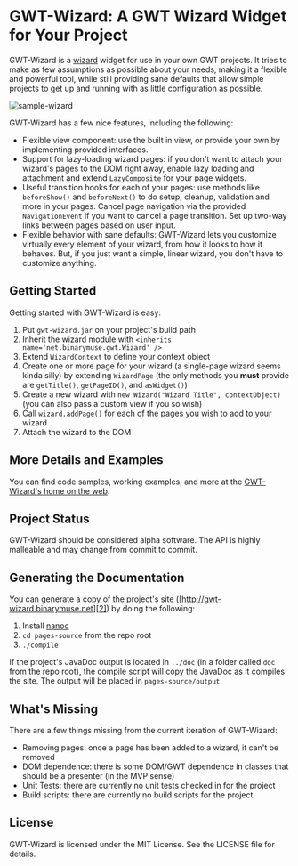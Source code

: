 GWT-Wizard: A GWT Wizard Widget for Your Project
================================================

GWT-Wizard is a [wizard][1] widget for use in your own GWT projects. It
tries to make as few assumptions as possible about your needs, making it a
flexible and powerful tool, while still providing sane defaults that allow
simple projects to get up and running with as little configuration as possible.

  [1]: http://en.wikipedia.org/wiki/Wizard_%28software%29 "Wizard on Wikipedia"

![sample-wizard](http://binarymuse.github.com/gwt-wizard/images/sample-wizard.png)

GWT-Wizard has a few nice features, including the following:

  * Flexible view component: use the built in view, or provide your own by
    implementing provided interfaces.
  * Support for lazy-loading wizard pages: if you don't want to attach your
    wizard's pages to the DOM right away, enable lazy loading and attachment
    and extend `LazyComposite` for your page widgets.
  * Useful transition hooks for each of your pages: use methods like
    `beforeShow()` and `beforeNext()` to do setup, cleanup, validation and
    more in your pages. Cancel page navigation via the provided
    `NavigationEvent` if you want to cancel a page transition. Set up two-way
    links between pages based on user input.
  * Flexible behavior with sane defaults: GWT-Wizard lets you customize
    virtually every element of your wizard, from how it looks to how it
    behaves. But, if you just want a simple, linear wizard, you don't have
    to customize anything.

Getting Started
---------------

Getting started with GWT-Wizard is easy:

  1. Put `gwt-wizard.jar` on your project's build path
  2. Inherit the wizard module with `<inherits name='net.binarymuse.gwt.Wizard' />`
  2. Extend `WizardContext` to define your context object
  3. Create one or more page for your wizard (a single-page wizard seems kinda
     silly) by extending `WizardPage` (the only methods you **must** provide
     are `getTitle()`, `getPageID()`, and `asWidget()`)
  4. Create a new wizard with `new Wizard("Wizard Title", contextObject)` (you
     can also pass a custom view if you so wish)
  5. Call `wizard.addPage()` for each of the pages you wish to add to your wizard
  6. Attach the wizard to the DOM

More Details and Examples
-------------------------

You can find code samples, working examples, and more at the
[GWT-Wizard's home on the web][2].

  [2]: http://gwt-wizard.binarymuse.net/ "GWT-Wizard Home Page"

Project Status
--------------

GWT-Wizard should be considered alpha software. The API is highly malleable
and may change from commit to commit.

Generating the Documentation
----------------------------

You can generate a copy of the project's site
([http://gwt-wizard.binarymuse.net][2]) by doing the following:

  1. Install [nanoc][3]
  2. `cd pages-source` from the repo root
  3. `./compile`

If the project's JavaDoc output is located in `../doc` (in a folder called
`doc` from the repo root), the compile script will copy the JavaDoc as it
compiles the site. The output will be placed in `pages-source/output`.

  [3]: http://nanoc.stoneship.org/ "nanoc"

What's Missing
--------------

There are a few things missing from the current iteration of GWT-Wizard:

  * Removing pages: once a page has been added to a wizard, it can't
    be removed
  * DOM dependence: there is some DOM/GWT dependence in classes that should
    be a presenter (in the MVP sense)
  * Unit Tests: there are currently no unit tests checked in for the project
  * Build scripts: there are currently no build scripts for the project

License
-------

GWT-Wizard is licensed under the MIT License. See the LICENSE file for details.
